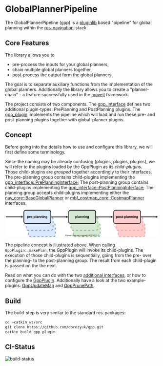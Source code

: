 # GlobalPlannerPipeline

The GlobalPlannerPipeline (gpp) is a [pluginlib](http://wiki.ros.org/pluginlib) based "pipeline" for global planning within the [ros-navigation](https://github.com/ros-planning/navigation)-stack.

## Core Features

The library allows you to
- pre-process the inputs for your global planners,
- chain multiple global planners together,
- post-process the output form the global planners.

The goal is to separate auxiliary functions from the implementation of the global planners.
Additionally the library allows you to create a "planner-chain" - a feature successfully used in the [moveit](https://moveit.ros.org/) framework.

The project consists of two components.
The [gpp_interface](gpp_interface) defines two additional plugin-types: PrePlanning and PostPlanning plugins.
The [gpp_plugin](gpp_plugin) implements the pipeline which will load and run these pre- and post-planning plugins together with global-planner plugins.

## Concept
Before going into the details how to use and configure this library, we will first define some terminology.

Since the naming may be already confusing (plugins, plugins, plugins), we will refer to the plugins loaded by the GppPlugin as its *child-plugins*.   
Those child-plugins are *grouped* together accordingly to their interfaces.
The pre-planning group contains child-plugins implementing the [gpp_interface::PrePlanningInterface](gpp_interface/src/gpp_interface/pre_planning_interface.hpp);
The post-planning group contains child-plugins implementing the [gpp_interface::PostPlanningInterface](gpp_interface/src/gpp_interface/post_planning_interface.hpp);
The planning group accepts child-plugins implementing  either the [nav_core::BaseGlobalPlanner](http://wiki.ros.org/nav_core?distro=noetic#BaseGlobalPlanner_C.2B-.2B-_API) or [mbf_costmap_core::CostmapPlanner](https://github.com/magazino/move_base_flex/blob/master/mbf_costmap_core/include/mbf_costmap_core/costmap_planner.h) interfaces.

![image](docs/schematic.svg)

The pipeline concept is illustrated above.
When calling `GppPlugin::makePlan`, the GppPlugin will invoke its child-plugins.
The execution of those child-plugins is sequentially, going from the pre- over the planning- to the post-planning group.
The result from each child-plugin is passed on the the next.

Read on what you can do with the two [additional interfaces](gpp_interface), or how to configure the [GppPlugin](gpp_plugin).
Additionally have a look at the two example-plugins: [GppUpdateMap](examples/gpp_update_map) and [GppPrunePath](examples/gpp_prune_path).

## Build

The build-step is very similar to the standard ros-packages:
```
cd ~catkin_ws/src
git clone https://github.com/dorezyuk/gpp.git
catkin build gpp_plugin
```

## CI-Status
![build-status](https://github.com/dorezyuk/gpp/workflows/Noetic%20CI/badge.svg)
